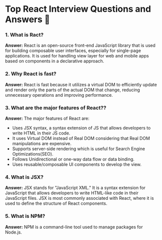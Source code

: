 # Top React Interview Questions and Answers 🚀

### 1. What is Ract? 

**Answer:** React is an open-source front-end JavaScript library that is used for building composable user interfaces, especially for single-page applications. It is used for handling view layer for web and mobile apps based on components in a declarative approach.

### 2. Why React is fast? 

**Answer:** React is fast because it utilizes a virtual DOM to efficiently update and render only the parts of the actual DOM that change, reducing unnecessary operations and improving performance.

### 3. What are the major features of React?? 

**Answer:** The major features of React are:
*   Uses JSX syntax, a syntax extension of JS that allows developers to write HTML in their JS code.
*   It uses Virtual DOM instead of Real DOM considering that Real DOM manipulations are expensive.
*   Supports server-side rendering which is useful for Search Engine Optimizations(SEO).
*   Follows Unidirectional or one-way data flow or data binding.
*   Uses reusable/composable UI components to develop the view.

### 4. What is JSX?

**Answer:** JSX stands for "JavaScript XML." It is a syntax extension for JavaScript that allows developers to write HTML-like code in their JavaScript files. JSX is most commonly associated with React, where it is used to define the structure of React components.

### 5. What is NPM?

**Answer:** NPM is a command-line tool used to manage packages for Node.js.